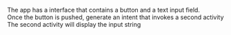 The app has a interface that contains a button and a text input field.                                                                                                                   
Once the button is pushed, generate an intent that invokes a second activity                                                                                                             
The second activity will display the input string